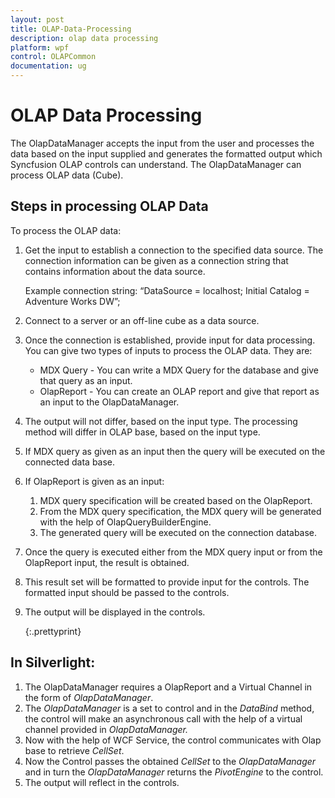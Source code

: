```yaml
---
layout: post
title: OLAP-Data-Processing
description: olap data processing
platform: wpf
control: OLAPCommon 
documentation: ug
---
```


# OLAP Data Processing

The OlapDataManager accepts the input from the user and processes the data based on the input supplied and generates the formatted output which Syncfusion OLAP controls can understand. The OlapDataManager can process OLAP data (Cube).

## Steps in processing OLAP Data

To process the OLAP data:

1. Get the input to establish a connection to the specified data source. The connection information can be given as a connection string that contains information about the data source. 

   Example connection string: “DataSource = localhost; Initial Catalog = Adventure Works DW”;

2. Connect to a server or an off-line cube as a data source.
3. Once the connection is established, provide input for data processing. You can give two types of inputs to process the OLAP data. They are:
   * MDX Query - You can write a MDX Query for the database and give that query as an input.
   * OlapReport - You can create an OLAP report and give that report as an input to the OlapDataManager.
4. The output will not differ, based on the input type. The processing method will differ in OLAP base, based on the input type.
5. If MDX query as given as an input then the query will be executed on the connected data base.
6. If OlapReport is given as an input:
   1. MDX query specification will be created based on the OlapReport.
   2. From the MDX query specification, the MDX query will be generated with the help of OlapQueryBuilderEngine. 
   3. The generated query will be executed on the connection database.
7. Once the query is executed either from the MDX query input or from the OlapReport input, the result is obtained.
8. This result set will be formatted to provide input for the controls. The formatted input should be passed to the controls.
9. The output will be displayed in the controls.

   {:.prettyprint}

## In Silverlight:

1. The OlapDataManager requires a OlapReport and a Virtual Channel in the form of _OlapDataManager_.
2. The _OlapDataManager_ is a set to control and in the _DataBind_ method, the control will make an asynchronous call with the help of a virtual channel provided in _OlapDataManager._
3. Now with the help of WCF Service, the control communicates with Olap base to retrieve _CellSet_.
4. Now the Control passes the obtained _CellSet_ to the _OlapDataManager_ and in turn the _OlapDataManager_ returns the _PivotEngine_ to the control.
5. The output will reflect in the controls.



